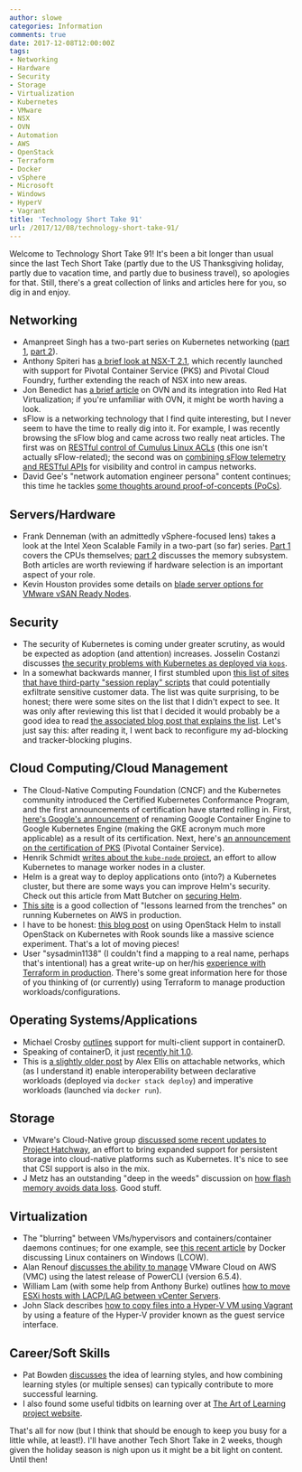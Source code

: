 ```yaml
---
author: slowe
categories: Information
comments: true
date: 2017-12-08T12:00:00Z
tags:
- Networking
- Hardware
- Security
- Storage
- Virtualization
- Kubernetes
- VMware
- NSX
- OVN
- Automation
- AWS
- OpenStack
- Terraform
- Docker
- vSphere
- Microsoft
- Windows
- HyperV
- Vagrant
title: 'Technology Short Take 91'
url: /2017/12/08/technology-short-take-91/
---
```


Welcome to Technology Short Take 91! It's been a bit longer than usual since the last Tech Short Take (partly due to the US Thanksgiving holiday, partly due to vacation time, and partly due to business travel), so apologies for that. Still, there's a great collection of links and articles here for you, so dig in and enjoy.<!--more-->

## Networking

* Amanpreet Singh has a two-part series on Kubernetes networking ([part 1][link-7], [part 2][link-8]).
* Anthony Spiteri has [a brief look at NSX-T 2.1][link-9], which recently launched with support for Pivotal Container Service (PKS) and Pivotal Cloud Foundry, further extending the reach of NSX into new areas.
* Jon Benedict has [a brief article][link-13] on OVN and its integration into Red Hat Virtualization; if you're unfamiliar with OVN, it might be worth having a look.
* sFlow is a networking technology that I find quite interesting, but I never seem to have the time to really dig into it. For example, I was recently browsing the sFlow blog and came across two really neat articles. The first was on [RESTful control of Cumulus Linux ACLs][link-14] (this one isn't actually sFlow-related); the second was on [combining sFlow telemetry and RESTful APIs][link-15] for visibility and control in campus networks.
* David Gee's "network automation engineer persona" content continues; this time he tackles [some thoughts around proof-of-concepts (PoCs)][link-21].

## Servers/Hardware

* Frank Denneman (with an admittedly vSphere-focused lens) takes a look at the Intel Xeon Scalable Family in a two-part (so far) series. [Part 1][link-25] covers the CPUs themselves; [part 2][link-26] discusses the memory subsystem. Both articles are worth reviewing if hardware selection is an important aspect of your role.
* Kevin Houston provides some details on [blade server options for VMware vSAN Ready Nodes][link-29].

## Security

* The security of Kubernetes is coming under greater scrutiny, as would be expected as adoption (and attention) increases. Josselin Costanzi discusses [the security problems with Kubernetes as deployed via `kops`][link-6].
* In a somewhat backwards manner, I first stumbled upon [this list of sites that have third-party "session replay" scripts][link-17] that could potentially exfiltrate sensitive customer data. The list was quite surprising, to be honest; there were some sites on the list that I didn't expect to see. It was only after reviewing this list that I decided it would probably be a good idea to read [the associated blog post that explains the list][link-18]. Let's just say this: after reading it, I went back to reconfigure my ad-blocking and tracker-blocking plugins.

## Cloud Computing/Cloud Management

* The Cloud-Native Computing Foundation (CNCF) and the Kubernetes community introduced the Certified Kubernetes Conformance Program, and the first announcements of certification have started rolling in. First, [here's Google's announcement][link-1] of renaming Google Container Engine to Google Kubernetes Engine (making the GKE acronym much more applicable) as a result of its certification. Next, here's [an announcement on the certification of PKS][link-2] (Pivotal Container Service).
* Henrik Schmidt [writes about the `kube-node` project][link-4], an effort to allow Kubernetes to manage worker nodes in a cluster.
* Helm is a great way to deploy applications onto (into?) a Kubernetes cluster, but there are some ways you can improve Helm's security. Check out this article from Matt Butcher on [securing Helm][link-5].
* [This site][link-10] is a good collection of "lessons learned from the trenches" on running Kubernetes on AWS in production.
* I have to be honest: [this blog post][link-20] on using OpenStack Helm to install OpenStack on Kubernetes with Rook sounds like a massive science experiment. That's a lot of moving pieces!
* User "sysadmin1138" (I couldn't find a mapping to a real name, perhaps that's intentional) has a great write-up on her/his [experience with Terraform in production][link-22]. There's some great information here for those of you thinking of (or currently) using Terraform to manage production workloads/configurations.

## Operating Systems/Applications

* Michael Crosby [outlines][link-3] support for multi-client support in containerD.
* Speaking of containerD, it just [recently hit 1.0][link-11].
* This is [a slightly older post][link-12] by Alex Ellis on attachable networks, which (as I understand it) enable interoperability between declarative workloads (deployed via `docker stack deploy`) and imperative workloads (launched via `docker run`).

## Storage

* VMware's Cloud-Native group [discussed some recent updates to Project Hatchway][link-16], an effort to bring expanded support for persistent storage into cloud-native platforms such as Kubernetes. It's nice to see that CSI support is also in the mix.
* J Metz has an outstanding "deep in the weeds" discussion on [how flash memory avoids data loss][link-31]. Good stuff.

## Virtualization

* The "blurring" between VMs/hypervisors and containers/container daemons continues; for one example, see [this recent article][link-19] by Docker discussing Linux containers on Windows (LCOW).
* Alan Renouf [discusses the ability to manage][link-27] VMware Cloud on AWS (VMC) using the latest release of PowerCLI (version 6.5.4).
* William Lam (with some help from Anthony Burke) outlines [how to move ESXi hosts with LACP/LAG between vCenter Servers][link-28].
* John Slack describes [how to copy files into a Hyper-V VM using Vagrant][link-30] by using a feature of the Hyper-V provider known as the guest service interface.

## Career/Soft Skills

* Pat Bowden [discusses][link-23] the idea of learning styles, and how combining learning styles (or multiple senses) can typically contribute to more successful learning.
* I also found some useful tidbits on learning over at [The Art of Learning project website][link-24].

That's all for now (but I think that should be enough to keep you busy for a little while, at least!). I'll have another Tech Short Take in 2 weeks, though given the holiday season is nigh upon us it might be a bit light on content. Until then!

[link-1]: https://cloudplatform.googleblog.com/2017/11/introducing-Certified-Kubernetes-and-Google-Kubernetes-Engine.html
[link-2]: https://blogs.vmware.com/cloudnative/2017/11/13/vmware-pivotal-container-service-achieves-kubernetes-certification/
[link-3]: https://blog.mobyproject.org/containerd-namespaces-for-docker-kubernetes-and-beyond-d6c43f565084
[link-4]: https://thenewstack.io/kube-node-let-k8s-cluster-auto-manage-nodes/
[link-5]: http://technosophos.com/2017/11/20/securing-helm.html
[link-6]: https://medium.com/devopslinks/security-problems-of-kops-default-deployments-2819c157bc90
[link-7]: https://medium.com/@ApsOps/an-illustrated-guide-to-kubernetes-networking-part-1-d1ede3322727
[link-8]: https://medium.com/@ApsOps/an-illustrated-guide-to-kubernetes-networking-part-2-13fdc6c4e24c
[link-9]: https://anthonyspiteri.net/nsx-bytes-whats-new-in-nsx-t-2-1/
[link-10]: http://kubernetes-on-aws.readthedocs.io/en/latest/admin-guide/kubernetes-in-production.html
[link-11]: https://github.com/containerd/containerd/releases
[link-12]: https://blog.alexellis.io/docker-stacks-attachable-networks/
[link-13]: http://captainkvm.com/2017/12/introduction-ovn-red-hat-virtualization/
[link-14]: http://blog.sflow.com/2017/11/restful-control-of-cumulus-linux-acls.html
[link-15]: http://blog.sflow.com/2017/09/real-time-visibility-and-control-of.html
[link-16]: https://blogs.vmware.com/cloudnative/2017/12/06/updates-project-hatchway-kubecon-2017/
[link-17]: https://webtransparency.cs.princeton.edu/no_boundaries/session_replay_sites.html
[link-18]: https://freedom-to-tinker.com/2017/11/15/no-boundaries-exfiltration-of-personal-data-by-session-replay-scripts/
[link-19]: https://blog.docker.com/2017/11/docker-for-windows-17-11/
[link-20]: https://cloudlearning.pro/2017/11/28/going-all-in-openstack-on-kubernetes-with-rook-part-1/
[link-21]: http://ipengineer.net/2017/11/network-automation-engineer-persona-proof-of-concepts/
[link-22]: http://sysadmin1138.net/mt/blog/2017/11/terraforming-in-prod.shtml
[link-23]: http://onlinelearningsuccess.org/learning-styles/
[link-24]: http://theartoflearningproject.org/
[link-25]: http://frankdenneman.nl/2017/09/26/vsphere-focused-guide-intel-xeon-scalable-family/
[link-26]: http://frankdenneman.nl/2017/10/03/vsphere-focused-guide-intel-xeon-scalable-family-memory-subsystem/
[link-27]: http://www.virtu-al.net/2017/11/29/using-powercli-manage-vmware-cloud-aws/
[link-28]: https://www.virtuallyghetto.com/2017/11/moving-esxi-hosts-with-lacplag-between-vcenter-servers.html
[link-29]: http://bladesmadesimple.com/2017/10/blade-server-options-for-vmware-vsan-readynode/
[link-30]: https://blogs.technet.microsoft.com/virtualization/2017/07/18/copying-files-into-a-hyper-v-vm-with-vagrant/
[link-31]: https://jmetz.com/2017/09/storage-how-does-flash-memory-avoid-data-loss/
